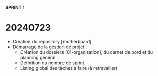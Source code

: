 **SPRINT 1**

# 20240723
+ Création du repository [motherboard]
+ Démarrage de la gestion de projet :
  + Création du dossiers [01-organisation], du carnet de bord et du planning général
  + Définition du nombre de sprint
  + Listing global des tâches à faire (à retravailler)
